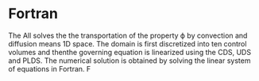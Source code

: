 # Fortran
The All  solves the  the transportation of the property ϕ by convection and diffusion means 1D space. The domain is first discretized into ten control volumes and thenthe governing equation is linearized using the CDS, UDS and PLDS. The numerical solution is
obtained by solving the linear system of equations in Fortran. F
